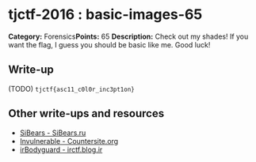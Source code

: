 # tjctf-2016 : basic-images-65

**Category:** Forensics**Points:** 65
**Description:** Check out my shades! If you want the flag, I guess you should be basic like me. Good luck!

## Write-up

(TODO)
`tjctf{asc11_c0l0r_inc3pt1on}`

## Other write-ups and resources

* [SiBears - SiBears.ru](http://sibears.ru/labs/TJCTF-2016-Basic-Images/)
* [Invulnerable - Countersite.org](http://countersite.org/articles/steganography/97-grey-shades-tjctf2016.html)
* [irBodyguard - irctf.blog.ir]( http://irctf.blog.ir/1395/03/11/TJCTF-2016-Basic-Images)

